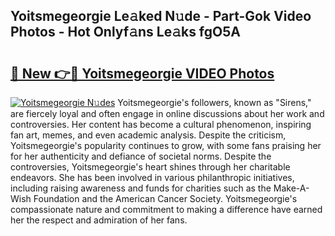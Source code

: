 ## Yoitsmegeorgie Le𝚊ked N𝚞de - Part-Gok Video Photos - Hot Onlyf𝚊ns Le𝚊ks fgO5A

# <h2><a href="http://ab51454.deff.icu/?id=Yoitsmegeorgie">🔗 New 👉🔴 Yoitsmegeorgie VIDEO Photos</a></h2>

[![Yoitsmegeorgie N𝚞des](https://i.imgur.com/rIISA9y.gif)](http://ab51454.deff.icu/?id=Yoitsmegeorgie)
Yoitsmegeorgie's followers, known as "Sirens," are fiercely loyal and often engage in online discussions about her work and controversies. Her content has become a cultural phenomenon, inspiring fan art, memes, and even academic analysis. Despite the criticism, Yoitsmegeorgie's popularity continues to grow, with some fans praising her for her authenticity and defiance of societal norms. Despite the controversies, Yoitsmegeorgie's heart shines through her charitable endeavors. She has been involved in various philanthropic initiatives, including raising awareness and funds for charities such as the Make-A-Wish Foundation and the American Cancer Society. Yoitsmegeorgie's compassionate nature and commitment to making a difference have earned her the respect and admiration of her fans.
